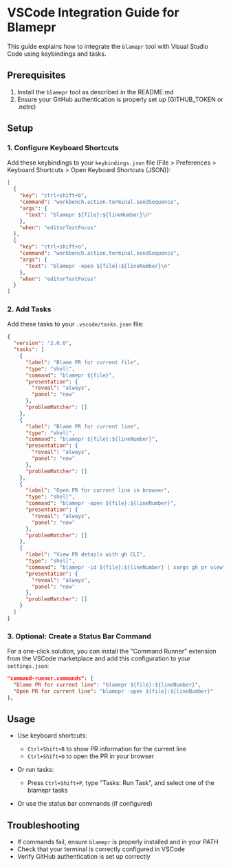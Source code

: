 # VSCode Integration Guide for Blamepr

This guide explains how to integrate the `blamepr` tool with Visual Studio Code using keybindings and tasks.

## Prerequisites

1. Install the `blamepr` tool as described in the README.md
2. Ensure your GitHub authentication is properly set up (GITHUB_TOKEN or .netrc)

## Setup

### 1. Configure Keyboard Shortcuts

Add these keybindings to your `keybindings.json` file (File > Preferences > Keyboard Shortcuts > Open Keyboard Shortcuts (JSON)):

```json
[
  {
    "key": "ctrl+shift+b",
    "command": "workbench.action.terminal.sendSequence",
    "args": {
      "text": "blamepr ${file}:${lineNumber}\n"
    },
    "when": "editorTextFocus"
  },
  {
    "key": "ctrl+shift+o",
    "command": "workbench.action.terminal.sendSequence",
    "args": {
      "text": "blamepr -open ${file}:${lineNumber}\n"
    },
    "when": "editorTextFocus"
  }
]
```

### 2. Add Tasks

Add these tasks to your `.vscode/tasks.json` file:

```json
{
  "version": "2.0.0",
  "tasks": [
    {
      "label": "Blame PR for current file",
      "type": "shell",
      "command": "blamepr ${file}",
      "presentation": {
        "reveal": "always",
        "panel": "new"
      },
      "problemMatcher": []
    },
    {
      "label": "Blame PR for current line",
      "type": "shell",
      "command": "blamepr ${file}:${lineNumber}",
      "presentation": {
        "reveal": "always",
        "panel": "new"
      },
      "problemMatcher": []
    },
    {
      "label": "Open PR for current line in browser",
      "type": "shell",
      "command": "blamepr -open ${file}:${lineNumber}",
      "presentation": {
        "reveal": "always",
        "panel": "new"
      },
      "problemMatcher": []
    },
    {
      "label": "View PR details with gh CLI",
      "type": "shell",
      "command": "blamepr -id ${file}:${lineNumber} | xargs gh pr view",
      "presentation": {
        "reveal": "always",
        "panel": "new"
      },
      "problemMatcher": []
    }
  ]
}
```

### 3. Optional: Create a Status Bar Command

For a one-click solution, you can install the "Command Runner" extension from the VSCode marketplace and add this configuration to your `settings.json`:

```json
"command-runner.commands": {
  "Blame PR for current line": "blamepr ${file}:${lineNumber}",
  "Open PR for current line": "blamepr -open ${file}:${lineNumber}"
},
```

## Usage

- Use keyboard shortcuts:
  - `Ctrl+Shift+B` to show PR information for the current line
  - `Ctrl+Shift+O` to open the PR in your browser
  
- Or run tasks:
  - Press `Ctrl+Shift+P`, type "Tasks: Run Task", and select one of the blamepr tasks
  
- Or use the status bar commands (if configured)

## Troubleshooting

- If commands fail, ensure `blamepr` is properly installed and in your PATH
- Check that your terminal is correctly configured in VSCode
- Verify GitHub authentication is set up correctly